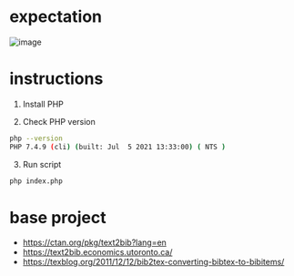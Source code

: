 # expectation
![image](https://user-images.githubusercontent.com/4140058/142713902-9e6f84f9-81bb-4719-a2c4-3d34127ff8b7.png)

# instructions

1. Install PHP

2. Check PHP version 
```sh
php --version
PHP 7.4.9 (cli) (built: Jul  5 2021 13:33:00) ( NTS )
```

3. Run script
```sh
php index.php
```

# base project
- https://ctan.org/pkg/text2bib?lang=en
- https://text2bib.economics.utoronto.ca/
- https://texblog.org/2011/12/12/bib2tex-converting-bibtex-to-bibitems/
